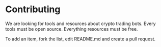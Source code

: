 # Contributing

We are looking for tools and resources about crypto trading bots. Every tools must be open source. Everything resources must be free. 

To add an item, fork the list, edit README.md and create a pull request.
